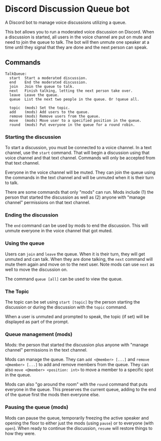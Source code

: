 # Discord Discussion Queue bot

A Discord bot to manage voice discussions utilizing a queue.

This bot allows you to run a moderated voice discussion on Discord.
When a discussion is started, all users in the voice channel are put
on mute and need to join the queue to talk. The bot will then unmute
one speaker at a time until they signal that they are done and the
next person can speak.

## Commands

```
TalkQueue:
  start  Start a moderated discussion.
  end    End the moderated discussion.
  join   Join the queue to talk.
  next   Finish talking, letting the next person take over.
  leave  Leave the queue.
  queue  List the next two people in the queue. Or !queue all.

  topic  (mods) Set the topic.
  add    (mods) Add users to the queue.
  remove (mods) Remove users from the queue.
  move   (mods) Move user to a specified position in the queue.
  round  (mods) Put everyone in the queue for a round robin.
```

### Starting the discussion

To start a discussion, you must be connected to a voice channel. In a text
channel, use the `start` command. That will begin a discussion using that
voice channel and that text channel. Commands will only be accepted from that
text channel.

Everyone in the voice channel will be muted. They can join the queue using the
commands in the text channel and will be unmuted when it is their turn to talk.

There are some commands that only "mods" can run. Mods include (1) the person
that started the discussion as well as (2) anyone with "manage channel"
permissions on that text channel.

### Ending the discussion

The `end` command can be used by mods to end the discussion. This will unmute
everyone in the voice channel that got muted.

### Using the queue

Users can `join` and `leave` the queue. When it is their turn, they will get
unmuted and can talk. When they are done talking, the `next` command will
mute them again and move on to the next user. Note mods can use `next` as well
to move the discussion on.

The command `queue [all]` can be used to view the queue.

### The Topic

The topic can be set using `start [topic]` by the person starting the
discussion or during the discussion with the `topic` command.

When a user is unmuted and prompted to speak, the topic (if set) will be
displayed as part of the prompt.

### Queue management (mods)

Mods: the person that started the discussion plus anyone with "manage channel"
permissions in the text channel.

Mods can manage the queue. They can `add <@member> [...]` and
`remove <@member> [...]` to add and remove members from the queue. They can
also `move <@member> <position: int>` to move a member to a specific spot in
the queue.

Mods can also "go around the room" with the `round` command that puts everyone
in the queue. This preserves the current queue, adding to the end of the queue
first the mods then everyone else.

### Pausing the queue (mods)

Mods can pause the queue, temporarily freezing the active speaker and opening
the floor to either just the mods (using `pause`) or to everyone (with `open`).
When ready to continue the discussion, `resume` will restore things to how
they were.

